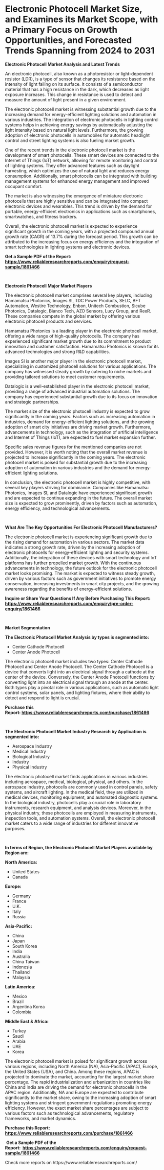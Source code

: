 <p><h1>Electronic Photocell Market Size, and Examines its Market Scope, with a Primary Focus on Growth Opportunities, and Forecasted Trends Spanning from 2024 to 2031</h1></p><p><strong>Electronic Photocell Market Analysis and Latest Trends</strong></p>
<p><p>An electronic photocell, also known as a photoresistor or light-dependent resistor (LDR), is a type of sensor that changes its resistance based on the intensity of light falling on its surface. It consists of a semiconductor material that has a high resistance in the dark, which decreases as light exposure increases. This change in resistance is used to detect and measure the amount of light present in a given environment.</p><p>The electronic photocell market is witnessing substantial growth due to the increasing demand for energy-efficient lighting solutions and automation in various industries. The integration of electronic photocells in lighting control systems helps in achieving energy savings by automatically adjusting the light intensity based on natural light levels. Furthermore, the growing adoption of electronic photocells in automobiles for automatic headlight control and street lighting systems is also fueling market growth.</p><p>One of the recent trends in the electronic photocell market is the development of smart photocells. These smart devices are connected to the Internet of Things (IoT) network, allowing for remote monitoring and control of lighting systems. They offer advanced features such as daylight harvesting, which optimizes the use of natural light and reduces energy consumption. Additionally, smart photocells can be integrated with building management systems for enhanced energy management and improved occupant comfort.</p><p>The market is also witnessing the emergence of miniature electronic photocells that are highly sensitive and can be integrated into compact electronic devices and wearables. This trend is driven by the demand for portable, energy-efficient electronics in applications such as smartphones, smartwatches, and fitness trackers.</p><p>Overall, the electronic photocell market is expected to experience significant growth in the coming years, with a projected compound annual growth rate (CAGR) of 13.7% during the forecast period. This growth can be attributed to the increasing focus on energy efficiency and the integration of smart technologies in lighting systems and electronic devices.</p></p>
<p><strong>Get a Sample PDF of the Report:&nbsp; <a href="https://www.reliableresearchreports.com/enquiry/request-sample/1861466">https://www.reliableresearchreports.com/enquiry/request-sample/1861466</a></strong></p>
<p>&nbsp;</p>
<p><strong>Electronic Photocell Major Market Players</strong></p>
<p><p>The electronic photocell market comprises several key players, including Hamamatsu Photonics, Images SI, TDC Power Products, SELC, BFT Automation, Westire Technology, Enbon, Unitech Combustion, Sicube Photonics, Datalogic, Bianco Tech, AZO Sensors, Lucy Group, and ReeR. These companies compete in the global market by offering various electronic photocell products and services.</p><p>Hamamatsu Photonics is a leading player in the electronic photocell market, offering a wide range of high-quality photocells. The company has experienced significant market growth due to its commitment to product innovation and customer satisfaction. Hamamatsu Photonics is known for its advanced technologies and strong R&D capabilities.</p><p>Images SI is another major player in the electronic photocell market, specializing in customized photocell solutions for various applications. The company has witnessed steady growth by catering to niche markets and providing tailored solutions to meet customer requirements.</p><p>Datalogic is a well-established player in the electronic photocell market, providing a range of advanced industrial automation solutions. The company has experienced substantial growth due to its focus on innovation and strategic partnerships.</p><p>The market size of the electronic photocell industry is expected to grow significantly in the coming years. Factors such as increasing automation in industries, demand for energy-efficient lighting solutions, and the growing adoption of smart city initiatives are driving market growth. Furthermore, advancements in technology, such as the integration of artificial intelligence and Internet of Things (IoT), are expected to fuel market expansion further.</p><p>Specific sales revenue figures for the mentioned companies are not provided. However, it is worth noting that the overall market revenue is projected to increase significantly in the coming years. The electronic photocell market is poised for substantial growth due to the increasing adoption of automation in various industries and the demand for energy-efficient lighting solutions.</p><p>In conclusion, the electronic photocell market is highly competitive, with several key players striving for dominance. Companies like Hamamatsu Photonics, Images SI, and Datalogic have experienced significant growth and are expected to continue expanding in the future. The overall market size is expected to grow prominently, driven by factors such as automation, energy efficiency, and technological advancements.</p></p>
<p>&nbsp;</p>
<p><strong>What Are The Key Opportunities For Electronic Photocell Manufacturers?</strong></p>
<p><p>The electronic photocell market is experiencing significant growth due to the rising demand for automation in various sectors. The market data indicates a strong growth rate, driven by the increasing adoption of electronic photocells for energy-efficient lighting and security systems. Additionally, the integration of these devices with smart technology and IoT platforms has further propelled market growth. With the continuous advancements in technology, the future outlook for the electronic photocell market looks promising. The market is expected to witness steady growth, driven by various factors such as government initiatives to promote energy conservation, increasing investments in smart city projects, and the growing awareness regarding the benefits of energy-efficient solutions.</p></p>
<p><strong>Inquire or Share Your Questions If Any Before Purchasing This Report: <a href="https://www.reliableresearchreports.com/enquiry/pre-order-enquiry/1861466">https://www.reliableresearchreports.com/enquiry/pre-order-enquiry/1861466</a></strong></p>
<p>&nbsp;</p>
<p><strong>Market Segmentation</strong></p>
<p><strong>The Electronic Photocell Market Analysis by types is segmented into:</strong></p>
<p><ul><li>Center Cathode Photocell</li><li>Center Anode Photocell</li></ul></p>
<p><p>The electronic photocell market includes two types: Center Cathode Photocell and Center Anode Photocell. The Center Cathode Photocell is a device that converts light into an electrical signal through a cathode at the center of the device. Conversely, the Center Anode Photocell functions by converting light into an electrical signal through an anode at the center. Both types play a pivotal role in various applications, such as automatic light control systems, solar panels, and lighting fixtures, where their ability to detect and respond to light is crucial.</p></p>
<p><strong>Purchase this Report:&nbsp;<a href="https://www.reliableresearchreports.com/purchase/1861466">https://www.reliableresearchreports.com/purchase/1861466</a></strong></p>
<p>&nbsp;</p>
<p><strong>The Electronic Photocell Market Industry Research by Application is segmented into:</strong></p>
<p><ul><li>Aerospace Industry</li><li>Medical Industry</li><li>Biological Industry</li><li>Industry</li><li>Physical Industry</li></ul></p>
<p><p>The electronic photocell market finds applications in various industries including aerospace, medical, biological, physical, and others. In the aerospace industry, photocells are commonly used in control panels, safety systems, and aircraft lighting. In the medical field, they are utilized in medical devices, monitoring equipment, and automated diagnostic systems. In the biological industry, photocells play a crucial role in laboratory instruments, research equipment, and analysis devices. Moreover, in the physical industry, these photocells are employed in measuring instruments, inspection tools, and automation systems. Overall, the electronic photocell market caters to a wide range of industries for different innovative purposes.</p></p>
<p>&nbsp;</p>
<p><strong>In terms of Region, the Electronic Photocell Market Players available by Region are:</strong></p>
<p>
    <p> <strong> North America: </strong>
        <ul>
            <li>United States</li>
            <li>Canada</li>
        </ul>
        </p> 
    <p> <strong> Europe: </strong>
        <ul>
            <li>Germany</li>
            <li>France</li>
            <li>U.K.</li>
            <li>Italy</li>
            <li>Russia</li>
        </ul>
        </p> 
    <p> <strong> Asia-Pacific: </strong>
        <ul>
            <li>China</li>
            <li>Japan</li>
            <li>South Korea</li>
            <li>India</li>
            <li>Australia</li>
            <li>China Taiwan</li>
            <li>Indonesia</li>
            <li>Thailand</li>
            <li>Malaysia</li>
        </ul>
        </p> 
    <p> <strong> Latin America: </strong>
        <ul>
            <li>Mexico</li>
            <li>Brazil</li>
            <li>Argentina Korea</li>
            <li>Colombia</li>
        </ul>
        </p> 
    <p> <strong> Middle East & Africa: </strong>
        <ul>
            <li>Turkey</li>
            <li>Saudi</li>
            <li>Arabia</li>
            <li>UAE</li>
            <li>Korea</li>
        </ul>
    </p>
    </p>
<p><p>The electronic photocell market is poised for significant growth across various regions, including North America (NA), Asia-Pacific (APAC), Europe, the United States (USA), and China. Among these regions, APAC is projected to dominate the market, accounting for the largest market share percentage. The rapid industrialization and urbanization in countries like China and India are driving the demand for electronic photocells in the APAC region. Additionally, NA and Europe are expected to contribute significantly to the market share, owing to the increasing adoption of smart lighting systems and stringent government regulations promoting energy efficiency. However, the exact market share percentages are subject to various factors such as technological advancements, regulatory frameworks, and market dynamics.</p></p>
<p><strong>Purchase this Report: <a href="https://www.reliableresearchreports.com/purchase/1861466">https://www.reliableresearchreports.com/purchase/1861466</a></strong></p>
<p>&nbsp;<strong>Get a Sample PDF of the Report:&nbsp;&nbsp;<a href="https://www.reliableresearchreports.com/enquiry/request-sample/1861466">https://www.reliableresearchreports.com/enquiry/request-sample/1861466</a></strong></p>
<p><strong></strong></p>
<p>Check more reports on https://www.reliableresearchreports.com/</p>